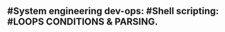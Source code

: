 #System engineering dev-ops:
#Shell scripting:
#LOOPS CONDITIONS & PARSING.
----------------------------

